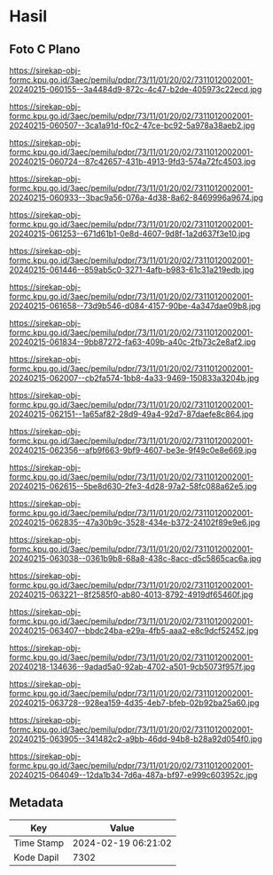 # Hasil

## Foto C Plano

https://sirekap-obj-formc.kpu.go.id/3aec/pemilu/pdpr/73/11/01/20/02/7311012002001-20240215-060155--3a4484d9-872c-4c47-b2de-405973c22ecd.jpg

https://sirekap-obj-formc.kpu.go.id/3aec/pemilu/pdpr/73/11/01/20/02/7311012002001-20240215-060507--3ca1a91d-f0c2-47ce-bc92-5a978a38aeb2.jpg

https://sirekap-obj-formc.kpu.go.id/3aec/pemilu/pdpr/73/11/01/20/02/7311012002001-20240215-060724--87c42657-431b-4913-9fd3-574a72fc4503.jpg

https://sirekap-obj-formc.kpu.go.id/3aec/pemilu/pdpr/73/11/01/20/02/7311012002001-20240215-060933--3bac9a56-076a-4d38-8a62-8469996a9674.jpg

https://sirekap-obj-formc.kpu.go.id/3aec/pemilu/pdpr/73/11/01/20/02/7311012002001-20240215-061253--671d61b1-0e8d-4607-9d8f-1a2d637f3e10.jpg

https://sirekap-obj-formc.kpu.go.id/3aec/pemilu/pdpr/73/11/01/20/02/7311012002001-20240215-061446--859ab5c0-3271-4afb-b983-61c31a219edb.jpg

https://sirekap-obj-formc.kpu.go.id/3aec/pemilu/pdpr/73/11/01/20/02/7311012002001-20240215-061658--73d9b546-d084-4157-90be-4a347dae09b8.jpg

https://sirekap-obj-formc.kpu.go.id/3aec/pemilu/pdpr/73/11/01/20/02/7311012002001-20240215-061834--9bb87272-fa63-409b-a40c-2fb73c2e8af2.jpg

https://sirekap-obj-formc.kpu.go.id/3aec/pemilu/pdpr/73/11/01/20/02/7311012002001-20240215-062007--cb2fa574-1bb8-4a33-9469-150833a3204b.jpg

https://sirekap-obj-formc.kpu.go.id/3aec/pemilu/pdpr/73/11/01/20/02/7311012002001-20240215-062151--1a65af82-28d9-49a4-92d7-87daefe8c864.jpg

https://sirekap-obj-formc.kpu.go.id/3aec/pemilu/pdpr/73/11/01/20/02/7311012002001-20240215-062356--afb9f663-9bf9-4607-be3e-9f49c0e8e669.jpg

https://sirekap-obj-formc.kpu.go.id/3aec/pemilu/pdpr/73/11/01/20/02/7311012002001-20240215-062615--5be8d630-2fe3-4d28-97a2-58fc088a62e5.jpg

https://sirekap-obj-formc.kpu.go.id/3aec/pemilu/pdpr/73/11/01/20/02/7311012002001-20240215-062835--47a30b9c-3528-434e-b372-24102f89e9e6.jpg

https://sirekap-obj-formc.kpu.go.id/3aec/pemilu/pdpr/73/11/01/20/02/7311012002001-20240215-063038--0361b9b8-68a8-438c-8acc-d5c5865cac6a.jpg

https://sirekap-obj-formc.kpu.go.id/3aec/pemilu/pdpr/73/11/01/20/02/7311012002001-20240215-063221--8f2585f0-ab80-4013-8792-4919df65460f.jpg

https://sirekap-obj-formc.kpu.go.id/3aec/pemilu/pdpr/73/11/01/20/02/7311012002001-20240215-063407--bbdc24ba-e29a-4fb5-aaa2-e8c9dcf52452.jpg

https://sirekap-obj-formc.kpu.go.id/3aec/pemilu/pdpr/73/11/01/20/02/7311012002001-20240218-134636--9adad5a0-92ab-4702-a501-9cb5073f957f.jpg

https://sirekap-obj-formc.kpu.go.id/3aec/pemilu/pdpr/73/11/01/20/02/7311012002001-20240215-063728--928ea159-4d35-4eb7-bfeb-02b92ba25a60.jpg

https://sirekap-obj-formc.kpu.go.id/3aec/pemilu/pdpr/73/11/01/20/02/7311012002001-20240215-063905--341482c2-a9bb-46dd-94b8-b28a92d054f0.jpg

https://sirekap-obj-formc.kpu.go.id/3aec/pemilu/pdpr/73/11/01/20/02/7311012002001-20240215-064049--12da1b34-7d6a-487a-bf97-e999c603952c.jpg


## Metadata

| Key        | Value               |
| ---------- | ------------------- |
| Time Stamp | 2024-02-19 06:21:02 |
| Kode Dapil | 7302                |



